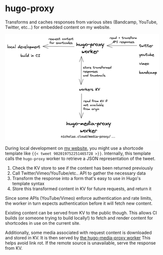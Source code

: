 # hugo-proxy

Transforms and caches responses from various sites (Bandcamp, YouTube, Twitter, etc...) for embedded content on my website.

![](./diagram.png)

During local development on [my website](https://github.com/nchlswhttkr/website), you might use a shortcode template like `{{< tweet 902019752251465728 >}}`. Internally, this template calls the `hugo-proxy` worker to retrieve a JSON representation of the tweet.

1. Check the KV store to see if the content has been returned previously
1. Call Twitter/Vimeo/YouTube/etc.. API to gather the necessary data
1. Transform the response into a form that's easy to use in Hugo's template syntax
1. Store this transformed content in KV for future requests, and return it

Since some APIs (YouTube/Vimeo) enforce authentication and rate limits, the worker in turn expects authentication before it will fetch new content.

Existing content can be served from KV to the public though. This allows CI builds (or someone trying to build locally!) to fetch and render content for shortcodes in use on the current site.

Additionally, some media associated with request content is downloaded and stored in KV. It is then served by [the hugo-media-proxy worker](../hugo-media-proxy/) This helps avoid link rot. If the remote source is unavailable, serve the response from KV.
